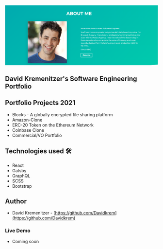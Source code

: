 ![Screenshot](KremAbout.png)

## David Kremenitzer's Software Engineering Portfolio

## Portfolio Projects 2021

- Blocks - A globally encrypted file sharing platform
- Amazon-Clone
- ERC-20 Token on the Ethereum Network
- Coinbase Clone
- Commercial/VO Portfolio

## Technologies used 🛠️

- React
- Gatsby
- GraphQL
- SCSS
- Bootstrap

## Author

- David Kremenitzer - [https://github.com/Davidkrem](https://github.com/Davidkrem)

### Live Demo

- Coming soon
